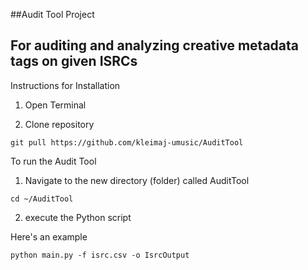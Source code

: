 ##Audit Tool Project

## For auditing and analyzing creative metadata tags on given ISRCs

Instructions for Installation

1. Open Terminal

2. Clone repository 
```
git pull https://github.com/kleimaj-umusic/AuditTool
```

To run the Audit Tool

1. Navigate to the new directory (folder) called AuditTool
```
cd ~/AuditTool
```
2. execute the Python script

Here's an example 
```
python main.py -f isrc.csv -o IsrcOutput
```
